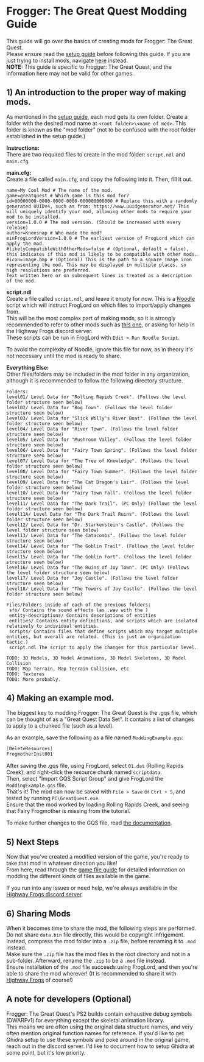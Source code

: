 # Frogger: The Great Quest Modding Guide
This guide will go over the basics of creating mods for Frogger: The Great Quest.  
Please ensure read the [setup guide](./modding-setup-guide.md) before following this guide.
If you are just trying to install mods, navigate [here](installing-mods.md) instead.  
**NOTE:** This guide is specific to Frogger: The Great Quest, and the information here may not be valid for other games.

## 1) An introduction to the proper way of making mods.
As mentioned in the [setup guide](./modding-setup-guide.md), each mod gets its own folder.
Create a folder with the desired mod name at `<root folder>\<name of mod>`.
This folder is known as the "mod folder" (not to be confused with the root folder established in the setup guide.)  

**Instructions:**  
There are two required files to create in the mod folder: `script.ndl` and `main.cfg`.

**main.cfg:**  
Create a file called `main.cfg`, and copy the following into it. Then, fill it out.  
```batch
name=My Cool Mod # The name of the mod.
game=greatquest # Which game is this mod for?
id=00000000-0000-0000-0000-000000000000 # Replace this with a randomly generated UUIDv4, such as from: https://www.uuidgenerator.net/ This will uniquely identify your mod, allowing other mods to require your mod to be installed.
version=1.0.0 # The mod version. (Should be increased with every release)
author=Kneesnap # Who made the mod?
minFrogLordVersion=1.0.0 # The earliest version of FrogLord which can apply the mod.
#likelyCompatibleWithOtherMods=false # (Optional, default = false), this indicates if this mod is likely to be compatible with other mods.
#icon=image.bmp # (Optional) This is the path to a square image icon representing the mod. This may be displayed in multiple places, so high resolutions are preferred.
Text written here or on subsequent lines is treated as a description of the mod.
```

**script.ndl**  
Create a file called `script.ndl`, and leave it empty for now.
This is a [Noodle](scripting.md) script which will instruct FrogLord on which files to import/apply changes from.  
This will be the most complex part of making mods, so it is strongly recommended to refer to other mods such as [this one](https://github.com/Kneesnap/frogger-tgq-project-puck/blob/main/script.ndl), or asking for help in the Highway Frogs discord server.  
These scripts can be run in FrogLord with `Edit > Run Noodle Script`.  

To avoid the complexity of Noodle, ignore this file for now, as in theory it's not necessary until the mod is ready to share.  

**Everything Else:**  
Other files/folders may be included in the mod folder in any organization, although it is recommended to follow the following directory structure.

```
Folders:
level01/ Level Data for "Rolling Rapids Creek". (Follows the level folder structure seen below)
level02/ Level Data for "Bog Town". (Follows the level folder structure seen below)
level03/ Level Data for "Slick Willy's River Boat". (Follows the level folder structure seen below)
level04/ Level Data for "River Town". (Follows the level folder structure seen below)
level05/ Level Data for "Mushroom Valley". (Follows the level folder structure seen below)
level06/ Level Data for "Fairy Town Spring". (Follows the level folder structure seen below)
level07/ Level Data for "The Tree of Knowledge". (Follows the level folder structure seen below)
level08/ Level Data for "Fairy Town Summer". (Follows the level folder structure seen below)
level09/ Level Data for "The Cat Dragon's Lair". (Follows the level folder structure seen below)
level10/ Level Data for "Fairy Town Fall". (Follows the level folder structure seen below)
level11/ Level Data for "The Dark Trail". (PC Only) (Follows the level folder structure seen below)
level11A/ Level Data for "The Dark Trail Ruins". (Follows the level folder structure seen below)
level12/ Level Data for "Dr. Starkenstein's Castle". (Follows the level folder structure seen below)
level13/ Level Data for "The Catacombs". (Follows the level folder structure seen below)
level14/ Level Data for "The Goblin Trail". (Follows the level folder structure seen below)
level15/ Level Data for "The Goblin Fort". (Follows the level folder structure seen below)
level16/ Level Data for "The Ruins of Joy Town". (PC Only) (Follows the level folder structure seen below)
level17/ Level Data for "Joy Castle". (Follows the level folder structure seen below)
level18/ Level Data for "The Towers of Joy Castle". (Follows the level folder structure seen below)

Files/Folders inside of each of the previous folders:
 sfx/ Contains the sound effects (as .wav with the )
 entity-descriptions/ Contains descriptions of entities
 entities/ Contains entity definitions, and scripts which are isolated relatively to individual entities.
 scripts/ Contains files that define scripts which may target multiple entities, but overall are related. (This is just an organization tactic.)
 script.ndl The script to apply the changes for this particular level.
 
TODO: 3D Models, 3D Model Animations, 3D Model Skeletons, 3D Model Collision
TODO: Map Terrain, Map Terrain Collision, etc
TODO: Textures
TODO: More probably.
```

## 4) Making an example mod.
The biggest key to modding Frogger: The Great Quest is the .gqs file, which can be thought of as a "Great Quest Data Set".
It contains a list of changes to apply to a chunked file (such as a level).  

As an example, save the following as a file named `ModdingExample.gqs`:  
```PowerShell
[DeleteResources]
FrogmotherInst001
```

After saving the .gqs file, using FrogLord, select `01.dat` (Rolling Rapids Creek), and right-click the resource chunk named `scriptdata`.  
Then, select "Import GQS Script Group" and give FrogLord the `ModdingExample.gqs` file.  
That's it! The mod can now be saved with `File > Save` or `Ctrl + S`, and tested by running `PC\GreatQuest.exe`.  
Ensure that the mod worked by loading Rolling Rapids Creek, and seeing that Fairy Frogmother is missing from the tutorial.  

To make further changes to the GQS file, read [the documentation](./modding-gqs-file.md).  

## 5) Next Steps
Now that you've created a modified version of the game, you're ready to take that mod in whatever direction you like!  
From here, read through the [game file guide](./modding-game-files.md) for detailed information on modding the different kinds of files available in the game.  

If you run into any issues or need help, we're always available in the [Highway Frogs discord server](https://discord.gg/XZH9Wa5rMV).

## 6) Sharing Mods
When it becomes time to share the mod, the following steps are performed.  
Do not share `data.bin` file directly, this would be copyright infrigement.
Instead, compress the mod folder into a `.zip` file, before renaming it to `.mod` instead.  
Make sure the `.zip` file has the mod files in the root directory and not in a sub-folder. Afterward, rename the `.zip` to be a `.mod` file instead.  
Ensure installation of the `.mod` file succeeds using FrogLord, and then you're able to share the mod wherever! (It is recommended to share it with [Highway Frogs](https://highwayfrogs.net/) of course!)  

## A note for developers (Optional)
Frogger: The Great Quest's PS2 builds contain exhaustive debug symbols (DWARFv1) for everything except the skeletal animation library.  
This means we are often using the original data structure names, and very often mention original function names for reference.
If you'd like to get Ghidra setup to use these symbols and poke around in the original game, reach out in the discord server.
I'd like to document how to setup Ghidra at some point, but it's low priority.